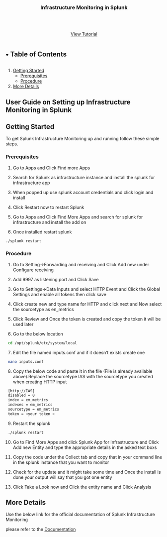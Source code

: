 <p align="center">
  <h3 align="center">Infrastructure Monitoring in Splunk</h3>

  <p align="center">
    <br />
    <br />
    <br />
    <a href="https://youtu.be/B-xBFE6ISRs">View Tutorial</a>
  </p>
</p>



<!-- TABLE OF CONTENTS -->
<details open="open">
  <summary><h2 style="display: inline-block">Table of Contents</h2></summary>
  <ol>
    <li>
      <a href="#getting-started">Getting Started</a>
      <ul>
        <li><a href="#prerequisites">Prerequisites</a></li>
        <li><a href="#installation">Procedure</a></li>
      </ul>
    </li>
    <li><a href="#More Details">More Details</a></li>
  </ol>
</details>



<!-- ABOUT THE PROJECT -->
## User Guide on Setting up Infrastructure Monitoring in Splunk 





<!-- GETTING STARTED -->
## Getting Started

To get Splunk Infrastructure Monitoring up and running follow these simple steps.

### Prerequisites

1. Go to Apps and Click Find more Apps


2. Search for Splunk as infrastructure instance and install the splunk for infrastructure app


3. When popped up use splunk account credentials and click login and install


4. Click Restart now to restart Splunk


5. Go to Apps and Click Find More Apps and search for splunk for infrastructure and install the add on


6. Once installed restart splunk
  ```sh
  ./splunk restart
  ```

### Procedure

1. Go to Setting->Forwarding and receiving and Click Add new under Configure receiving 


2. Add 9997 as listening port and Click Save


3. Go to Settings->Data Inputs and select HTTP Event and Click the Global Settings and enable all tokens then click save


4. Click create new and type name for HTTP and click next and Now select the sourcetype as en_metrics
 
 
5. Click Review and Once the token is created and copy the token it will be used later


6. Go to the below location
  ```sh
   cd /opt/splunk/etc/system/local
   ```
   
7. Edit the file named inputs.conf and if it doesn’t exists create one
  ```sh
   nano inputs.conf
   ```
   
8. Copy the below code and paste it in the file (File is already available above).Replace the sourcetype IAS with the sourcetype you created when creating HTTP input
  ```sh
   [http://IAS]
   disabled = 0
   index = em_metrics
   indexes = em_metrics
   sourcetype = em_metrics
   token = <your token >
   ```
   
9. Restart the splunk
  ```sh
   ./splunk restart
   ```

10. Go to Find More Apps and click Splunk App for Infrastructure and Click Add new Entity and type the appropriate details in the asked text boxs


11. Copy the code under the Collect tab and copy that in your command line in the splunk instance that you want to monitor 


12. Check for the update and it might take some time and Once the install is done your output will say that you got one entity


13. Click Take a Look now and Click the entity name and Click Analysis



<!-- USAGE EXAMPLES -->
## More Details

Use the below link for the official documentation of Splunk Infrastructure Monitoring

 please refer to the [Documentation](https://docs.splunk.com/Observability/infrastructure/intro-to-infrastructure.html)





